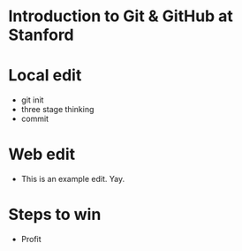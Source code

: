 # Introduction to Git & GitHub at Stanford

# Local edit

* git init
* three stage thinking
* commit

# Web edit
* This is an example edit. Yay.

# Steps to win
* Profit
